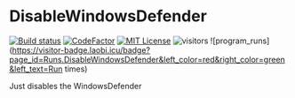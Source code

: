 # DisableWindowsDefender

[![Build status][img_build]](https://ci.appveyor.com/project/Mrgaton/DisableWindowsDefender)
[![CodeFactor][img_codefactor]][codefactor]
[![MIT License][img_license]][license]
![visitors](https://visitor-badge.laobi.icu/badge?page_id=Mrgaton.DisableWindowsDefender)
![program_runs](https://visitor-badge.laobi.icu/badge?page_id=Runs.DisableWindowsDefender&left_color=red&right_color=green&left_text=Run times)

[codefactor]: https://www.codefactor.io/repository/github/Mrgaton/DisableWindowsDefender/overview
[issues]: https://github.com/mkaring/Mrgaton/DisableWindowsDefender
[license]: LICENSE

[img_build]: https://ci.appveyor.com/api/projects/status/qht9je5qa5kr5rgd?svg=true&style=flat
[img_codefactor]: https://www.codefactor.io/repository/github/mrgaton/DisableWindowsDefender/badge
[img_gitter]: https://img.shields.io/gitter/room/Mrgaton/DisableWindowsDefender.svg?style=flat
[img_license]: https://img.shields.io/github/license/Mrgaton/DisableWindowsDefender.svg?style=flat


Just disables the WindowsDefender
